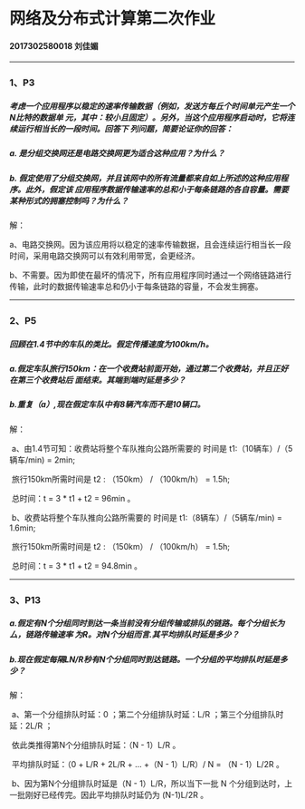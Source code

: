 # 网络及分布式计算第二次作业

#### 2017302580018  刘佳媚

---

### 1、P3

##### 考虑一个应用程序以稳定的速率传输数据（例如，发送方每丘个时间单元产生一个N比特的数据单 元，其中：较小且固定）。另外，当这个应用程序启动时，它将连续运行相当长的一段时间。回答下 列问题，简要论证你的回答： 

##### a. 是分组交换网还是电路交换网更为适合这种应用？为什么？

##### b. 假定使用了分组交换网，并且该网中的所有流量都来自如上所述的这种应用程序。此外，假定该 应用程序数据传输速率的总和小于每条链路的各自容量。需要某种形式的拥塞控制吗？为什么？

  解：

​        a、电路交换网。因为该应用将以稳定的速率传输数据，且会连续运行相当长一段时间，采用电路交换网可以有效利用带宽，会更经济。

​        b、不需要。因为即使在最坏的情况下，所有应用程序同时通过一个网络链路进行传输，此时的数据传输速率总和仍小于每条链路的容量，不会发生拥塞。



------

### 2、P5

##### 回顾在1.4节中的车队的类比。假定传播速度为100km/h。

##### a.假定车队旅行150km：在一个收费站前面开始，通过第二个收费站，并且正好在第三个收费站后 面结束。其端到端时延是多少？ 

##### b.重复（a）,现在假定车队中有8辆汽车而不是10辆口。

  解：

​        a、由1.4节可知：收费站将整个车队推向公路所需要的 时间是 t1:（10辆车）/（5辆车/min) = 2min;

​              旅行150km所需时间是 t2 : （150km） / （100km/h） = 1.5h;

​              总时间：t = 3 * t1 + t2 = 96min 。

​        b、收费站将整个车队推向公路所需要的 时间是 t1:（8辆车）/（5辆车/min) = 1.6min;

​              旅行150km所需时间是 t2 : （150km） / （100km/h） = 1.5h;

​              总时间：t = 3 * t1 + t2 = 94.8min 。

   

---

### 3、P13

##### a.假定有N个分组同时到达一条当前没有分组传输或排队的链路。每个分组长为厶，链路传输速率 为R。对N个分组而言.其平均排队时延是多少？ 

##### b.现在假定每隔LN/R秒有N个分组同时到达链路。一个分组的平均排队时延是多少？ 

  解：

​        a、第一个分组排队时延：0 ；第二个分组排队时延：L/R ；第三个分组排队时延：2L/R ；

​              依此类推得第N个分组排队时延：（N - 1）L/R 。

​              平均排队时延：（0 + L/R + 2L/R + ... +（N - 1）L/R）/ N = （N - 1）L/2R 。

​       b、因为第N个分组排队时延是（N - 1）L/R，所以当下一批 N 个分组到达时，上一批刚好已经传完。因此平均排队时延仍为 (N-1)L/2R 。